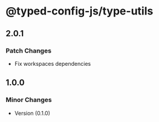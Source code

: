 # @typed-config-js/type-utils

## 2.0.1

### Patch Changes

- Fix workspaces dependencies

## 1.0.0

### Minor Changes

- Version (0.1.0)
